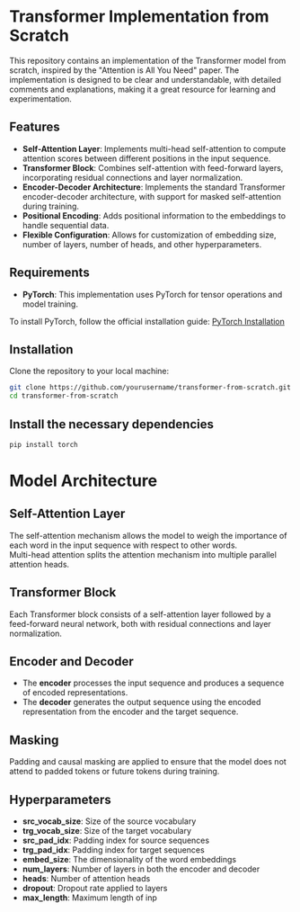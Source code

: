 # Transformer Implementation from Scratch

This repository contains an implementation of the Transformer model from scratch, inspired by the "Attention is All You Need" paper. The implementation is designed to be clear and understandable, with detailed comments and explanations, making it a great resource for learning and experimentation.

## Features

- **Self-Attention Layer**: Implements multi-head self-attention to compute attention scores between different positions in the input sequence.
- **Transformer Block**: Combines self-attention with feed-forward layers, incorporating residual connections and layer normalization.
- **Encoder-Decoder Architecture**: Implements the standard Transformer encoder-decoder architecture, with support for masked self-attention during training.
- **Positional Encoding**: Adds positional information to the embeddings to handle sequential data.
- **Flexible Configuration**: Allows for customization of embedding size, number of layers, number of heads, and other hyperparameters.

## Requirements

- **PyTorch**: This implementation uses PyTorch for tensor operations and model training.
  
To install PyTorch, follow the official installation guide: [PyTorch Installation](https://pytorch.org/get-started/locally/)

## Installation

Clone the repository to your local machine:

```bash
git clone https://github.com/yourusername/transformer-from-scratch.git
cd transformer-from-scratch
```

## Install the necessary dependencies

```bash
pip install torch
```
# Model Architecture

## Self-Attention Layer
The self-attention mechanism allows the model to weigh the importance of each word in the input sequence with respect to other words.  
Multi-head attention splits the attention mechanism into multiple parallel attention heads.

## Transformer Block
Each Transformer block consists of a self-attention layer followed by a feed-forward neural network, both with residual connections and layer normalization.

## Encoder and Decoder
- The **encoder** processes the input sequence and produces a sequence of encoded representations.
- The **decoder** generates the output sequence using the encoded representation from the encoder and the target sequence.

## Masking
Padding and causal masking are applied to ensure that the model does not attend to padded tokens or future tokens during training.

## Hyperparameters
- **src_vocab_size**: Size of the source vocabulary
- **trg_vocab_size**: Size of the target vocabulary
- **src_pad_idx**: Padding index for source sequences
- **trg_pad_idx**: Padding index for target sequences
- **embed_size**: The dimensionality of the word embeddings
- **num_layers**: Number of layers in both the encoder and decoder
- **heads**: Number of attention heads
- **dropout**: Dropout rate applied to layers
- **max_length**: Maximum length of inp

